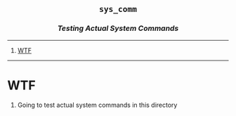 <h2 align="center"><code> sys_comm </code></h2>
<h3 align="center"><i> Testing Actual System Commands  </i></h3>

----
1. [WTF](#wtf)


----

# WTF 

1. Going to test actual system commands in this directory 


